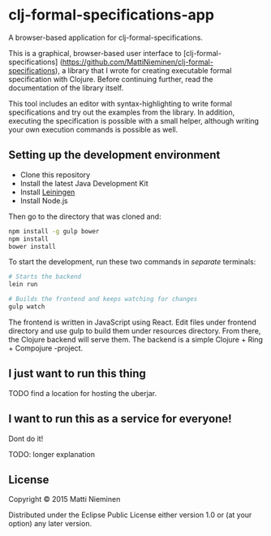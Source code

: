 # clj-formal-specifications-app

A browser-based application for clj-formal-specifications.

This is a graphical, browser-based user interface to [clj-formal-specifications]
(https://github.com/MattiNieminen/clj-formal-specifications), a library that I
wrote for creating executable formal specification with Clojure. Before
continuing further, read the documentation of the library itself.

This tool includes an editor with syntax-highlighting to write formal
specifications and try out the examples from the library. In addition,
executing the specification is possible with a small helper, although
writing your own execution commands is possible as well.

## Setting up the development environment

* Clone this repository
* Install the latest Java Development Kit
* Install [Leiningen](http://leiningen.org/#install)
* Install Node.js

Then go to the directory that was cloned and:

```bash
npm install -g gulp bower
npm install
bower install
```

To start the development, run these two commands in *separate* terminals:

```bash
# Starts the backend
lein run
```

```bash
# Builds the frontend and keeps watching for changes
gulp watch
```

The frontend is written in JavaScript using React. Edit files under
frontend directory and use gulp to build them under resources directory.
From there, the Clojure backend will serve them. The backend is a simple
Clojure + Ring + Compojure -project.

## I just want to run this thing

TODO find a location for hosting the uberjar.

## I want to run this as a service for everyone!

Dont do it!

TODO: longer explanation

## License

Copyright © 2015 Matti Nieminen

Distributed under the Eclipse Public License either version 1.0 or (at
your option) any later version.
